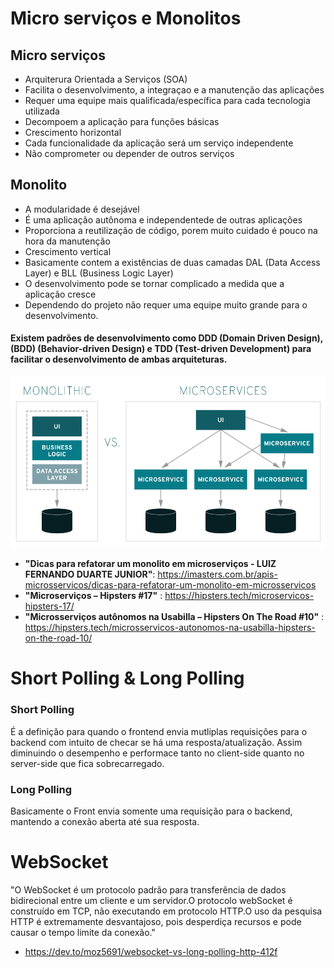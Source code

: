 # Micro serviços e Monolitos
    
## Micro serviços
    
- Arquiterura Orientada a Serviços (SOA)
- Facilita o desenvolvimento, a integraçao e a manutenção das aplicações
- Requer uma equipe mais qualificada/específica para cada tecnologia utilizada
- Decompoem a aplicação para funções básicas
- Crescimento horizontal
- Cada funcionalidade da aplicação será um serviço independente
- Não comprometer ou depender de outros serviços

## Monolito 

- A modularidade é desejável
- É uma aplicação autônoma e independentede de outras aplicações
- Proporciona a reutilização de código, porem muito cuidado é pouco na hora da manutenção 
- Crescimento vertical
- Basicamente contem a existências de duas camadas DAL (Data Access Layer) e BLL (Business Logic Layer)
- O desenvolvimento pode se tornar complicado a medida que a aplicação cresce
- Dependendo do projeto não requer uma equipe muito grande para o desenvolvimento.

#### Existem padrões de desenvolvimento como DDD (Domain Driven Design), (BDD) (Behavior-driven Design) e TDD (Test-driven Development) para facilitar o desenvolvimento de ambas arquiteturas.

![alt text](https://github.com/eduardoaraya/laravel-and-node-comunication/blob/master/monolithic-vs-microservices.png)
        


- **"Dicas para refatorar um monolito em microserviços - LUIZ FERNANDO DUARTE JUNIOR"**: https://imasters.com.br/apis-microsservicos/dicas-para-refatorar-um-monolito-em-microsservicos
- **"Microserviços – Hipsters #17"** : https://hipsters.tech/microservicos-hipsters-17/
- **"Microsserviços autônomos na Usabilla – Hipsters On The Road #10"** : https://hipsters.tech/microsservicos-autonomos-na-usabilla-hipsters-on-the-road-10/


# Short Polling & Long Polling

### Short Polling
É a definição para quando o frontend envia mutliplas requisições para o backend com intuito de checar se há uma resposta/atualização. Assim diminuindo o desempenho e performace tanto no client-side quanto no server-side que fica sobrecarregado.

### Long Polling 
Basicamente o Front envia somente uma requisição para o backend, mantendo a conexão aberta até sua resposta.
    

# WebSocket
"O WebSocket é um protocolo padrão para transferência de dados bidirecional entre um cliente e um servidor.O protocolo webSocket é construído em TCP, não executando em protocolo HTTP.O uso da pesquisa HTTP é extremamente desvantajoso, pois desperdiça recursos e pode causar o tempo limite da conexão." 
- https://dev.to/moz5691/websocket-vs-long-polling-http-412f




